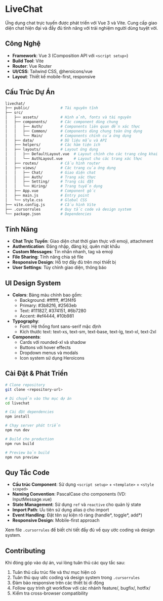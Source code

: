 # LiveChat

Ứng dụng chat trực tuyến được phát triển với Vue 3 và Vite. Cung cấp giao diện chat hiện đại và đầy đủ tính năng với trải nghiệm người dùng tuyệt vời.

## Công Nghệ

-   **Framework**: Vue 3 (Composition API với `<script setup>`)
-   **Build Tool**: Vite
-   **Router**: Vue Router
-   **UI/CSS**: Tailwind CSS, @heroicons/vue
-   **Layout**: Thiết kế mobile-first, responsive

## Cấu Trúc Dự Án

```bash
livechat/
├── public/              # Tài nguyên tĩnh
├── src/
│   ├── assets/          # Hình ảnh, fonts và tài nguyên
│   ├── components/      # Các component dùng chung
│   │   ├── Auth/        # Components liên quan đến xác thực
│   │   ├── Common/      # Components dùng chung toàn ứng dụng
│   │   └── Main/        # Components chính của ứng dụng
│   ├── data/            # Dữ liệu mẫu và API
│   ├── helpers/         # Các hàm tiện ích
│   ├── layouts/         # Layout ứng dụng
│   │   ├── DefaultLayout.vue  # Layout chính cho các trang công khai
│   │   └── AuthLayout.vue     # Layout cho các trang xác thực
│   ├── routes/          # Cấu hình router
│   ├── views/           # Các trang của ứng dụng
│   │   ├── Chat/        # Giao diện chat
│   │   ├── Auth/        # Trang xác thực
│   │   ├── Setting/     # Trang cài đặt
│   │   └── Hiring/      # Trang tuyển dụng
│   ├── App.vue          # Component gốc
│   ├── main.js          # Entry point
│   └── style.css        # Global CSS
├── vite.config.js       # Cấu hình Vite
├── .cursorrules         # Quy tắc code và design system
└── package.json         # Dependencies
```

## Tính Năng

-   **Chat Trực Tuyến**: Giao diện chat thời gian thực với emoji, attachment
-   **Authentication**: Đăng nhập, đăng ký, quên mật khẩu
-   **Custom Messages**: Tin nhắn nhanh, tag và emoji
-   **File Sharing**: Tính năng chia sẻ file
-   **Responsive Design**: Hỗ trợ đầy đủ trên mọi thiết bị
-   **User Settings**: Tùy chỉnh giao diện, thông báo

## UI Design System

-   **Colors**: Bảng màu chính bao gồm:
    -   Background: #ffffff, #f3f4f6
    -   Primary: #3b82f6, #2563eb
    -   Text: #111827, #374151, #6b7280
    -   Accent: #ef4444, #10b981
-   **Typography**:
    -   Font: Hệ thống font sans-serif mặc định
    -   Kích thước text: text-xs, text-sm, text-base, text-lg, text-xl, text-2xl
-   **Components**:
    -   Cards với rounded-xl và shadow
    -   Buttons với hover effects
    -   Dropdown menus và modals
    -   Icon system sử dụng Heroicons

## Cài Đặt & Phát Triển

```bash
# Clone repository
git clone <repository-url>

# Di chuyển vào thư mục dự án
cd livechat

# Cài đặt dependencies
npm install

# Chạy server phát triển
npm run dev

# Build cho production
npm run build

# Preview bản build
npm run preview
```

## Quy Tắc Code

-   **Cấu trúc Component**: Sử dụng `<script setup>` + `<template>` + `<style scoped>`
-   **Naming Convention**: PascalCase cho components (VD: InputMessage.vue)
-   **State Management**: Sử dụng `ref` và `reactive` cho quản lý state
-   **Import Path**: Ưu tiên sử dụng alias `@` cho import
-   **Event Handling**: Đặt tên sự kiện rõ ràng (handle*, toggle*, add\*)
-   **Responsive Design**: Mobile-first approach

Xem file `.cursorrules` để biết chi tiết đầy đủ về quy ước coding và design system.

## Contributing

Khi đóng góp vào dự án, vui lòng tuân thủ các quy tắc sau:

1. Tuân thủ cấu trúc file và thư mục hiện có
2. Tuân thủ quy ước coding và design system trong `.cursorrules`
3. Đảm bảo responsive trên các thiết bị di động
4. Follow quy trình git workflow với các nhánh feature/, bugfix/, hotfix/
5. Kiểm tra cross-browser compatibility
